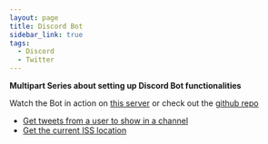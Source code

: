 ```yaml
---
layout: page
title: Discord Bot
sidebar_link: true
tags:
  - Discord
  - Twitter
---
```


**Multipart Series about setting up Discord Bot functionalities**

Watch the Bot in action on [this server](https://discord.gg/rMBhKfK3XA) or check out the [github repo](https://github.com/Loyft/Discord-Starlink-Bot)

- [Get tweets from a user to show in a channel](/2021/05/23/get-tweets-from-a-user.html)
- [Get the current ISS location](/2021/04/02/get-iss-location.html)
